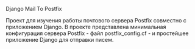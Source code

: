 Django Mail To Postfix

Проект для изучения работы почтового сервера Postfix совместно с приложением Django.
В проекте представлена минимальная конфигурация сервера Postfix - файл postfix_config.cf - и простейшее приложение Django для отправки писем.
